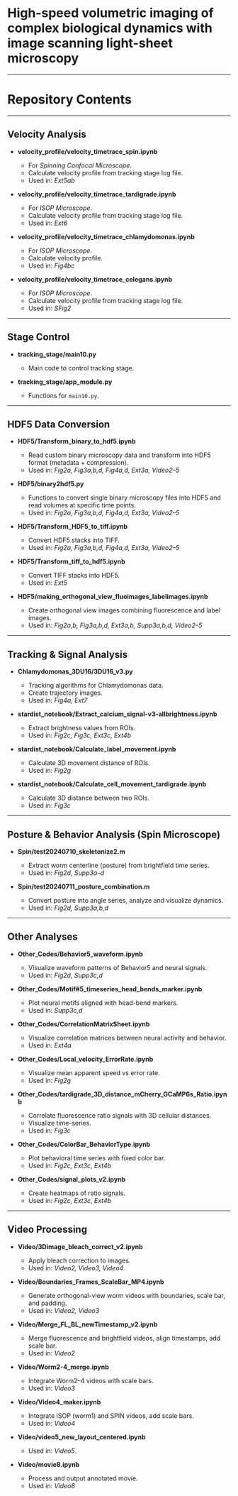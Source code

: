 # High-speed volumetric imaging of complex biological dynamics with image scanning light-sheet microscopy

---

# Repository Contents

---

## Velocity Analysis
- **velocity_profile/velocity_timetrace_spin.ipynb**  
  - For *Spinning Confocal Microscope*.  
  - Calculate velocity profile from tracking stage log file.  
  - Used in: *Ext5ab*

- **velocity_profile/velocity_timetrace_tardigrade.ipynb**  
  - For *ISOP Microscope*.  
  - Calculate velocity profile from tracking stage log file.  
  - Used in: *Ext6*

- **velocity_profile/velocity_timetrace_chlamydomonas.ipynb**  
  - For *ISOP Microscope*.  
  - Calculate velocity profile.  
  - Used in: *Fig4bc*

- **velocity_profile/velocity_timetrace_celegans.ipynb**  
  - For *ISOP Microscope*.  
  - Calculate velocity profile from tracking stage log file.  
  - Used in: *SFig2*

---

## Stage Control
- **tracking_stage/main10.py**  
  - Main code to control tracking stage.

- **tracking_stage/app_module.py**  
  - Functions for `main10.py`.

---

## HDF5 Data Conversion
- **HDF5/Transform_binary_to_hdf5.ipynb**  
  - Read custom binary microscopy data and transform into HDF5 format (metadata + compression).  
  - Used in: *Fig2a, Fig3a,b,d, Fig4a,d, Ext3a, Video2–5*

- **HDF5/binary2hdf5.py**  
  - Functions to convert single binary microscopy files into HDF5 and read volumes at specific time points.  
  - Used in: *Fig2a, Fig3a,b,d, Fig4a,d, Ext3a, Video2–5*

- **HDF5/Transform_HDF5_to_tiff.ipynb**  
  - Convert HDF5 stacks into TIFF.  
  - Used in: *Fig2a, Fig3a,b,d, Fig4a,d, Ext3a, Video2–5*

- **HDF5/Transform_tiff_to_hdf5.ipynb**  
  - Convert TIFF stacks into HDF5.  
  - Used in: *Ext5*

- **HDF5/making_orthogonal_view_fluoimages_labelimages.ipynb**  
  - Create orthogonal view images combining fluorescence and label images.  
  - Used in: *Fig2a,b, Fig3a,b,d, Ext3a,b, Supp3a,b,d, Video2–5*

---

## Tracking & Signal Analysis
- **Chlamydomonas_3DU16/3DU16_v3.py**  
  - Tracking algorithms for Chlamydomonas data.  
  - Create trajectory images.  
  - Used in: *Fig4a, Ext7*

- **stardist_notebook/Extract_calcium_signal-v3-allbrightness.ipynb**  
  - Extract brightness values from ROIs.  
  - Used in: *Fig2c, Fig3c, Ext3c, Ext4b*

- **stardist_notebook/Calculate_label_movement.ipynb**  
  - Calculate 3D movement distance of ROIs.  
  - Used in: *Fig2g*

- **stardist_notebook/Calculate_cell_movement_tardigrade.ipynb**  
  - Calculate 3D distance between two ROIs.  
  - Used in: *Fig3c*

---

## Posture & Behavior Analysis (Spin Microscope)
- **Spin/test20240710_skeletonize2.m**  
  - Extract worm centerline (posture) from brightfield time series.  
  - Used in: *Fig2d, Supp3a–d*

- **Spin/test20240711_posture_combination.m**  
  - Convert posture into angle series, analyze and visualize dynamics.  
  - Used in: *Fig2d, Supp3a,b,d*

---

## Other Analyses
- **Other_Codes/Behavior5_waveform.ipynb**  
  - Visualize waveform patterns of Behavior5 and neural signals.  
  - Used in: *Fig2d, Supp3c,d*

- **Other_Codes/Motif#5_timeseries_head_bends_marker.ipynb**  
  - Plot neural motifs aligned with head-bend markers.  
  - Used in: *Supp3c,d*

- **Other_Codes/CorrelationMatrixSheet.ipynb**  
  - Visualize correlation matrices between neural activity and behavior.  
  - Used in: *Ext4a*

- **Other_Codes/Local_velocity_ErrorRate.ipynb**  
  - Visualize mean apparent speed vs error rate.  
  - Used in: *Fig2g*

- **Other_Codes/tardigrade_3D_distance_mCherry_GCaMP6s_Ratio.ipynb**  
  - Correlate fluorescence ratio signals with 3D cellular distances.  
  - Visualize time-series.  
  - Used in: *Fig3c*

- **Other_Codes/ColorBar_BehaviorType.ipynb**  
  - Plot behavioral time series with fixed color bar.  
  - Used in: *Fig2c, Ext3c, Ext4b*

- **Other_Codes/signal_plots_v2.ipynb**  
  - Create heatmaps of ratio signals.  
  - Used in: *Fig2c, Ext3c, Ext4b*

---

## Video Processing
- **Video/3Dimage_bleach_correct_v2.ipynb**  
  - Apply bleach correction to images.  
  - Used in: *Video2, Video3, Video4*

- **Video/Boundaries_Frames_ScaleBar_MP4.ipynb**  
  - Generate orthogonal-view worm videos with boundaries, scale bar, and padding.  
  - Used in: *Video2, Video3*

- **Video/Merge_FL_BL_newTimestamp_v2.ipynb**  
  - Merge fluorescence and brightfield videos, align timestamps, add scale bar.  
  - Used in: *Video2*

- **Video/Worm2-4_merge.ipynb**  
  - Integrate Worm2–4 videos with scale bars.  
  - Used in: *Video3*

- **Video/Video4_maker.ipynb**  
  - Integrate ISOP (worm1) and SPIN videos, add scale bars.  
  - Used in: *Video4*

- **Video/video5_new_layout_centered.ipynb**  
  - Used in: *Video5*.

- **Video/movie8.ipynb**  
  - Process and output annotated movie.  
  - Used in: *Video8*
